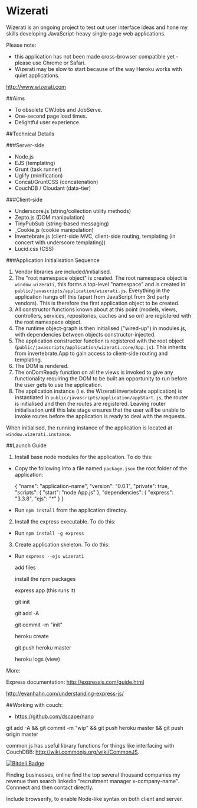 Wizerati
========

Wizerati is an ongoing project to test out user interface ideas and hone my skills developing JavaScript-heavy single-page web applications.

Please note:

 - this application has not been made cross-browser compatible yet - please use Chrome or Safari.
 - Wizerati may be slow to start because of the way Heroku works with quiet applications.

http://www.wizerati.com

##Aims
- To obsolete CWJobs and JobServe.
- One-second page load times.
- Delightful user experience.

##Technical Details

###Server-side

- Node.js
- EJS (templating)
- Grunt (task runner)
- Uglify (minification)
- Concat/GruntCSS (concatenation)
- CouchDB / Cloudant (data-tier)

###Client-side

- Underscore.js (string/collection utility methods)
- Zepto.js (DOM manipulation)
- TinyPubSub (string-based messaging)
- _Cookie.js (cookie manipulation)
- Invertebrate.js (client-side MVC, client-side routing, templating (in concert with underscore templating))
- Lucid.css (CSS)

###Application Initialisation Sequence

1. Vendor libraries are included/initialised.
2. The "root namespace object" is created. The root namespace object is `window.wizerati`, this forms a top-level "namespace" and is created in `public/javascripts/application/wizerati.js`. Everything in the application hangs off this (apart from JavaScript from 3rd party vendors). This is therefore the first application object to be created.
3. All constructor functions known about at this point (models, views, controllers, services, repositories, caches and so on) are registered with the root namespace object.
4. The runtime object-graph is then initialised ("wired-up") in modules.js, with dependencies between objects constructor-injected.
5. The application constructor function is registered with the root object (`public/javascripts/application/wizerati.core/App.js`). This inherits from invertebrate.App to gain access to client-side routing and templating.
6. The DOM is rendered.
7. The onDomReady function on all the views is invoked to give any functionality requiring the DOM to be built an opportunity to run before the user gets to use the application.
8. The application instance (i.e. the Wizerati invertebrate application) is instantiated in `public/javascripts/application/appStart.js`, the router is initialised and then the routes are registered. Leaving router initialisation until this late stage ensures that the user will be unable to invoke routes before the application is ready to deal with the requests.

When initialised, the running instance of the application is located at `window.wizerati.instance`.

##Launch Guide

1. Install base node modules for the application. To do this:

 - Copy the following into a file named `package.json` the root folder of the application:

	{
	  "name": "application-name",
	  "version": "0.0.1",
	  "private": true,
	  "scripts": {
	    "start": "node App.js"
	  },
	  "dependencies": {
	    "express": "3.3.8",
	    "ejs": "*"
	  }
	}
	
 - Run `npm install` from the application directoy.	

2. Install the express executable. To do this:

 - Run `npm install -g express` 

3. Create application skeleton. To do this:

 - Run `express --ejs wizerati`

	add files

	install the npm packages

	express app (this runs it)

	git init 

	git add -A

	git commit -m "init"

	heroku create

	git push heroku master

	heroku logs (view)


More:

Express documentation: http://expressjs.com/guide.html

http://evanhahn.com/understanding-express-js/

##Working with couch:

 - https://github.com/dscape/nano

git add -A && git commit -m "wip" &&  git push heroku master && git push origin master

common.js has useful library functions for things like interfacing with CouchDBB: http://wiki.commonjs.org/wiki/CommonJS.

[![Bitdeli Badge](https://d2weczhvl823v0.cloudfront.net/benaston/wiz/trend.png)](https://bitdeli.com/free "Bitdeli Badge")

Finding businesses, online find the top several thousand companies my revenue then search linkedin "recruitment manager x-company-name". Connnect and then contact directly.

Include browserify, to enable Node-like syntax on both client and server.

